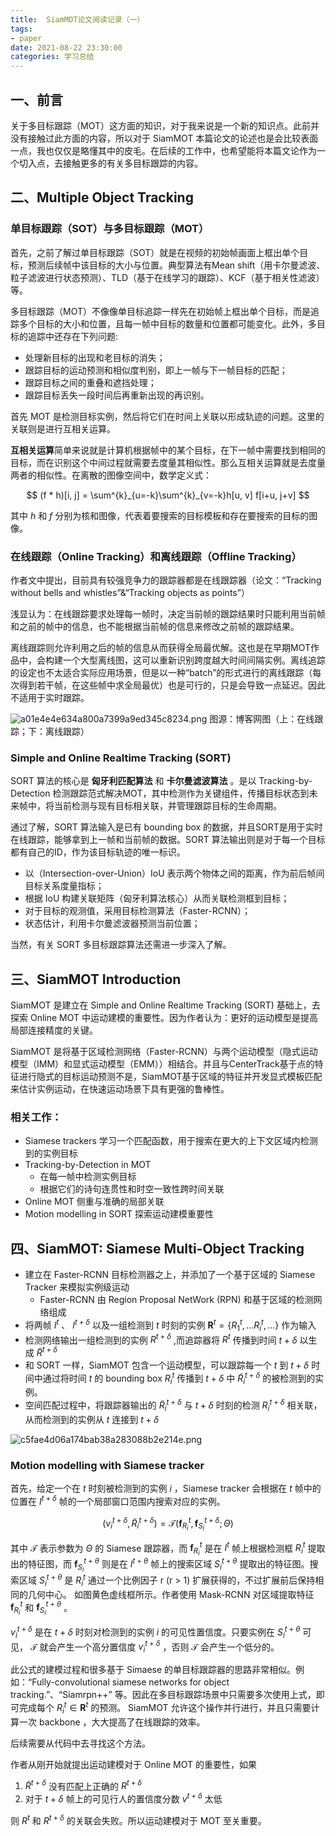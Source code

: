 ```yaml
---
title:  SiamMOT论文阅读记录（一）
tags:
- paper
date: 2021-08-22 23:30:00
categories: 学习总结
---
```



## 一、前言

关于多目标跟踪（MOT）这方面的知识，对于我来说是一个新的知识点。此前并没有接触过此方面的内容，所以对于 SiamMOT 本篇论文的论述也是会比较表面一点，我也仅仅是略懂其中的皮毛。在后续的工作中，也希望能将本篇文论作为一个切入点，去接触更多的有关多目标跟踪的内容。

## 二、Multiple Object Tracking

### 单目标跟踪（SOT）与多目标跟踪（MOT）

首先，之前了解过单目标跟踪（SOT）就是在视频的初始帧画面上框出单个目标，预测后续帧中该目标的大小与位置。典型算法有Mean shift（用卡尔曼滤波、粒子滤波进行状态预测）、TLD（基于在线学习的跟踪）、KCF（基于相关性滤波）等。

多目标跟踪（MOT）不像像单目标追踪一样先在初始帧上框出单个目标，而是追踪多个目标的大小和位置，且每一帧中目标的数量和位置都可能变化。此外，多目标的追踪中还存在下列问题:

- 处理新目标的出现和老目标的消失；
- 跟踪目标的运动预测和相似度判别，即上一帧与下一帧目标的匹配；
- 跟踪目标之间的重叠和遮挡处理；
- 跟踪目标丢失一段时间后再重新出现的再识别。

首先 MOT 是检测目标实例，然后将它们在时间上关联以形成轨迹的问题。这里的关联则是进行互相关运算。

**互相关运算**简单来说就是计算机根据帧中的某个目标，在下一帧中需要找到相同的目标，而在识别这个中间过程就需要去度量其相似性。那么互相关运算就是去度量两者的相似性。在离散的图像空间中，数学定义式：

$$
(f * h)[i, j] = \sum^{k}_{u=-k}\sum^{k}_{v=-k}h[u, v] f[i+u, j+v]
$$


其中 $h$ 和 $f$ 分别为核和图像，代表着要搜索的目标模板和存在要搜索的目标的图像。


### 在线跟踪（Online Tracking）和离线跟踪（Offline Tracking）

作者文中提出，目前具有较强竞争力的跟踪器都是在线跟踪器（论文：“Tracking without bells and whistles”&“Tracking objects as points”）

浅显认为：在线跟踪要求处理每一帧时，决定当前帧的跟踪结果时只能利用当前帧和之前的帧中的信息，也不能根据当前帧的信息来修改之前帧的跟踪结果。

离线跟踪则允许利用之后的帧的信息从而获得全局最优解。这也是在早期MOT作品中，会构建一个大型离线图，这可以重新识别跨度越大时间间隔实例。离线追踪的设定也不太适合实际应用场景，但是以一种“batch”的形式进行的离线跟踪（每次得到若干帧，在这些帧中求全局最优）也是可行的，只是会导致一点延迟。因此不适用于实时跟踪。

![a01e4e4e634a800a7399a9ed345c8234.png](https://runcoderhang.github.io/thumbnails/fbf02ede890b4b849cde4fbfc59a828c.png)
图源：博客网图（上：在线跟踪；下：离线跟踪）


### Simple and Online Realtime Tracking (SORT)

SORT 算法的核心是 **匈牙利匹配算法** 和 **卡尔曼滤波算法** 。是以 Tracking-by-Detection 检测跟踪范式解决MOT，其中检测作为关键组件，传播目标状态到未来帧中，将当前检测与现有目标相关联，并管理跟踪目标的生命周期。

通过了解，SORT 算法输入是已有 bounding box 的数据，并且SORT是用于实时在线跟踪，能够拿到上一帧和当前帧的数据。SORT 算法输出则是对于每一个目标都有自己的ID，作为该目标轨迹的唯一标识。

- 以（Intersection-over-Union）IoU 表示两个物体之间的距离，作为前后帧间目标关系度量指标；
- 根据 IoU 构建关联矩阵（匈牙利算法核心）从而关联检测框到目标；
- 对于目标的观测值，采用目标检测算法（Faster-RCNN）；
- 状态估计，利用卡尔曼滤波器预测当前位置；

当然，有关 SORT 多目标跟踪算法还需进一步深入了解。

## 三、SiamMOT Introduction

SiamMOT 是建立在 Simple and Online Realtime Tracking (SORT) 基础上，去探索 Online MOT 中运动建模的重要性。因为作者认为：更好的运动模型是提高局部连接精度的关键。

SiamMOT 是将基于区域检测网络（Faster-RCNN）与两个运动模型（隐式运动模型（IMM）和显式运动模型（EMM））相结合。并且与CenterTrack基于点的特征进行隐式的目标运动预测不是，SiamMOT基于区域的特征并开发显式模板匹配来估计实例运动，在快速运动场景下具有更强的鲁棒性。

### 相关工作：

- Siamese trackers 学习一个匹配函数，用于搜索在更大的上下文区域内检测到的实例目标
- Tracking-by-Detection in MOT
	- 在每一帧中检测实例目标
	- 根据它们的诗句连贯性和时空一致性跨时间关联
- Online MOT 侧重与准确的局部关联
- Motion modelling in SORT 探索运动建模重要性


## 四、SiamMOT: Siamese Multi-Object Tracking

- 建立在 Faster-RCNN 目标检测器之上，并添加了一个基于区域的 Siamese Tracker 来模拟实例级运动
	- Faster-RCNN 由 Region Proposal NetWork (RPN) 和基于区域的检测网络组成
- 将两帧 $I^t$ 、 $I^{t+\delta}$ 以及一组检测到 $t$ 时刻的实例 $\mathbf{R}^t = \{R^t_1, ... R^t_i, ... \}$ 作为输入
- 检测网络输出一组检测到的实例 $R^{t+\delta}$ ,而追踪器将 $R^t$ 传播到时间 $t+\delta$ 以生成 $\tilde{R}^{t+\delta}$ 
- 和 SORT 一样，SiamMOT 包含一个运动模型，可以跟踪每一个 $t$ 到 $t+\delta$ 时间中通过将时间 $t$ 的 bounding box $R^t_i$ 传播到 $t+\delta$ 中 $\tilde{R}^{t+\delta}_i$ 的被检测到的实例。
- 空间匹配过程中，将跟踪器输出的 $\tilde{R}^{t+\delta}_i$ 与 $t+\delta$ 时刻的检测 $R^{t+\delta}_i$ 相关联，从而检测到的实例从 $t$ 连接到 $t+\delta$

![c5fae4d06a174bab38a283088b2e214e.png](https://runcoderhang.github.io/thumbnails/fd34373bf4e24888a4f6e87047086130.png)


### Motion modelling with Siamese tracker


首先，给定一个在 $t$ 时刻被检测到的实例 $i$ ，Siamese tracker 会根据在 $t$ 帧中的位置在 $I^{t+\delta}$ 帧的一个局部窗口范围内搜索对应的实例。

$$
(v^{t+\delta}_i, \tilde{R}^{t+\delta}_i) = \mathcal{T}(\mathbf{f}^t_{R_i}, \mathbf{f}^{t+\delta}_{S_i}; \Theta)
$$

其中 $\mathcal{T}$ 表示参数为 $\Theta$ 的 Siamese 跟踪器，而 $\mathbf{f}^t_{R_i}$ 是在 $I^t$ 帧上根据检测框 $R^t_i$ 提取出的特征图，而 $\mathbf{f}^{t+\theta}_{S_i}$ 则是在 $I^{t+\theta}$ 帧上的搜索区域 $S^{t+\theta}_i$ 提取出的特征图。搜索区域 $S^{t+\theta}_i$ 是 $R^t_i$ 通过一个比例因子 r (r > 1) 扩展获得的，不过扩展前后保持相同的几何中心。 如图黄色虚线框所示。作者使用 Mask-RCNN 对区域提取特征 $\mathbf{f}^t_{R_i}$ 和 $\mathbf{f}^{t+\theta}_{S_i}$ 。

$v^{t+\delta}_i$ 是在 $t+\delta$ 时刻对检测到的实例 $i$ 的可见性置信度。只要实例在 $S^{t+\theta}_i$ 可见， $\mathcal{T}$ 就会产生一个高分置信度 $v^{t+\delta}_i$ ，否则 $\mathcal{T}$ 会产生一个低分的。

此公式的建模过程和很多基于 Simaese 的单目标跟踪器的思路非常相似。例如：“Fully-convolutional siamese
networks for object tracking.”、“Siamrpn++” 等。因此在多目标跟踪场景中只需要多次使用上式，即可完成每个 $R^t_i \in \mathbf{R}^t$ 的预测。 SiamMOT 允许这个操作并行进行，并且只需要计算一次 backbone ，大大提高了在线跟踪的效率。

后续需要从代码中去寻找这个方法。

作者从刚开始就提出运动建模对于 Online MOT 的重要性，如果 

1. $\tilde{R}^{t+\delta}$ 没有匹配上正确的 $R^{t+\delta}$
2. 对于 $t+\delta$ 帧上的可见行人的置信度分数 $v^{t+\delta}$ 太低

则 ${R}^{t}$ 和 $R^{t+\delta}$ 的关联会失败。所以运动建模对于 MOT 至关重要。



